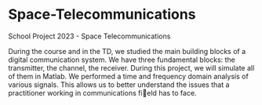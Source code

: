 # Space-Telecommunications
School Project 2023 - Space Telecommunications


<p> During the course and in the TD, we studied the main building blocks of a digital communication system. We have three fundamental blocks: the transmitter, the channel, the receiver.
During this project, we will simulate all of them in Matlab. We performed a time and frequency domain analysis of various signals. This allows us to better understand the issues that a practitioner working in communications field has to face.</p>
